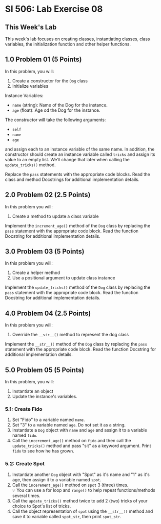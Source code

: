 # SI 506: Lab Exercise 08

## This Week's Lab

This week's lab focuses on creating classes, instantiating classes, class variables, the initialization function and other helper functions.

## 1.0 Problem 01 (5 Points)

In this problem, you will:
1. Create a constructor for the `Dog` class
2. Initialize variables

Instance Variables:

* `name` (string): Name of the Dog for the instance.
* `age` (float): Age od the Dog for the instance.

The constructor will take the following arguments:

* `self`
* `name`
* `age`

and assign each to an instance variable of the same name. In addition, the constructor should create an instance variable called `tricks` and assign its value to an empty list. We'll change that later when calling the `update_tricks()` method.

Replace the `pass` statements with the appropriate code blocks. Read the class and method Docstrings for additional implementation details.

## 2.0 Problem 02 (2.5 Points)

In this problem you will:
1. Create a method to update a class variable

Implement the `increment_age()` method of the `Dog` class by replacing the `pass` statement with the appropriate code block. Read the function Docstring for additional implementation details.

## 3.0 Problem 03 (5 Points)

In this problem you will:
1. Create a helper method
2. Use a positional argument to update class instance

Implement the `update_tricks()` method of the `Dog` class by replacing the `pass` statement with the appropriate code block. Read the function Docstring for additional implementation details.

## 4.0 Problem 04 (2.5 Points)

In this problem you will:
1. Override the `__str__()` method to represent the dog class

Implement the `__str__()` method of the `Dog` class by replacing the `pass` statement with the appropriate code block. Read the function Docstring for additional implementation details.

## 5.0 Problem 05 (5 Points)

In this problem, you will:
1. Instantiate an object
2. Update the instance's variables.

### 5.1: Create Fido

1. Set "Fido" to a variable named `name`.
2. Set "3" to a variable named `age`. Do not set it as a string.
3. Instantiate a `Dog` object with `name` and `age` and assign it to a variable named `fido`.
4. Call the `incerement_age()` method on `fido` and then call the `update_tricks()` method and pass "sit" as a keyword argument. Print `fido` to see how he has grown.

### 5.2: Create Spot

1. Instantiate another `Dog` object with "Spot" as it's name and "1" as it's age, then assign it to a variable named `spot`.
2. Call the `incerement_age()` method on `spot` 3 (three) times.\
:bulb: You can use a for loop and `range()` to help repeat functions/methods several times.
3. Call the `update_tricks()` method twice to add 2 (two) tricks of your choice to Spot's list of tricks.
4. Call the object representation of `spot` using the `__str__()` method and save it to variable called `spot_str`, then print `spot_str`.
